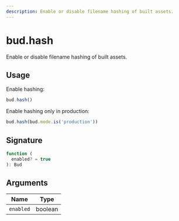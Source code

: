 ```yaml
---
description: Enable or disable filename hashing of built assets.
---
```


# bud.hash

Enable or disable filename hashing of built assets.

## Usage

Enable hashing:

```js
bud.hash()
```

Enable hashing only in production:

```js
bud.hash(bud.mode.is('production'))
```

## Signature

```ts
function (
  enabled? = true
): Bud
```

## Arguments

| Name      | Type    |
| --------- | ------- |
| `enabled` | boolean |
